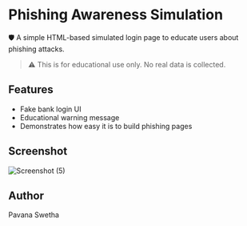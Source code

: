 # Phishing Awareness Simulation

🛡️ A simple HTML-based simulated login page to educate users about phishing attacks.

> ⚠️ This is for educational use only. No real data is collected.

## Features
- Fake bank login UI
- Educational warning message
- Demonstrates how easy it is to build phishing pages

## Screenshot
![Screenshot (5)](https://github.com/user-attachments/assets/ec27164b-0636-4c35-becf-6845023eeadc)


## Author
Pavana Swetha
